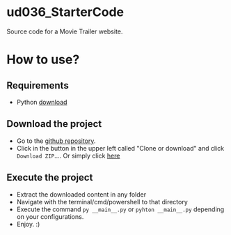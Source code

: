 # ud036_StarterCode
Source code for a Movie Trailer website.

# How to use?

## Requirements
 * Python [download](https://www.python.org/downloads/)

## Download the project
 * Go to the [github repository](https://github.com/willzarem/ud036_StarterCode).
 * Click in the button in the upper left called "Clone or download" and click `Download ZIP`.... Or simply click [here](https://github.com/willzarem/ud036_StarterCode/archive/master.zip)

## Execute the project
 * Extract the downloaded content in any folder
 * Navigate with the terminal/cmd/powershell to that directory
 * Execute the command `py __main__.py` or `pyhton __main__.py` depending on your configurations.
 * Enjoy. :)  